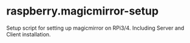 # raspberry.magicmirror-setup

Setup script for setting up magicmirror on RPi3/4. Including Server and Client installation. 
